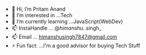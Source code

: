 - 👋 Hi, I’m Pritam Anand
- 👀 I’m interested in ...Tech
- 🌱 I’m currently learning ...JavaScript(WebDev)
- 📫 InstaHandle ... @_himanshu._.singh_
- 📫 Email ... himanshusingh7847@gmail.com
- ⚡ Fun fact: ...I'm a good advisor for buying Tech Stuff

<!---
Pritam7847/Pritam7847 is a ✨ special ✨ repository because its `README.md` (this file) appears on your GitHub profile.
You can click the Preview link to take a look at your changes.
--->
